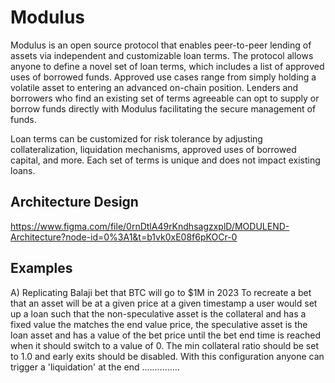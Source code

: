 # Modulus
Modulus is an open source protocol that enables peer-to-peer lending of assets via independent and customizable loan terms. The protocol allows anyone to define a novel set of loan terms, which includes a list of approved uses of borrowed funds. Approved use cases range from simply holding a volatile asset to entering an advanced on-chain position. Lenders and borrowers who find an existing set of terms agreeable can opt to supply or borrow funds directly with Modulus facilitating the secure management of funds.

Loan terms can be customized for risk tolerance by adjusting collateralization, liquidation mechanisms, approved uses of borrowed capital, and more. Each set of terms is unique and does not impact existing loans.

## Architecture Design
https://www.figma.com/file/0rnDtlA49rKndhsagzxplD/MODULEND-Architecture?node-id=0%3A1&t=b1vk0xE08f6pKOCr-0


## Examples

A) Replicating Balaji bet that BTC will go to $1M in 2023
    To recreate a bet that an asset will be at a given price at a given timestamp a user would set up a loan such that
    the non-speculative asset is the collateral and has a fixed value the matches the end value price, the speculative
    asset is the loan asset and has a value of the bet price until the bet end time is reached when it should switch
    to a value of 0. The min collateral ratio should be set to 1.0 and early exits should be disabled. With this
    configuration anyone can trigger a 'liquidation' at the end ...............